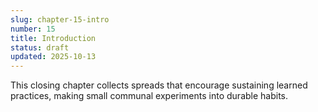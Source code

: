 ```yaml
---
slug: chapter-15-intro
number: 15
title: Introduction
status: draft
updated: 2025-10-13
---
```


This closing chapter collects spreads that encourage sustaining learned practices, making small communal experiments into durable habits.
